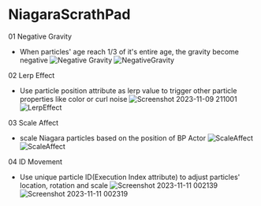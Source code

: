 # NiagaraScrathPad
 
01 Negative Gravity
- When particles' age reach 1/3 of it's entire age, the gravity become negative 
![Negative Gravity](https://github.com/TimChen1383/NiagaraScrathPad/assets/37008451/69e354ed-dd11-4d9e-8862-923f5a2b2459)
![NegativeGravity](https://github.com/TimChen1383/NiagaraScrathPad/assets/37008451/029542fd-abb7-441c-9088-0f8579c79f9b)

02 Lerp Effect
- Use particle position attribute as lerp value to trigger other particle properties like color or curl noise
![Screenshot 2023-11-09 211001](https://github.com/TimChen1383/NiagaraScrathPad/assets/37008451/e5fa5d9d-b4f3-45db-9af8-86a54a223f2e)
![LerpEffect](https://github.com/TimChen1383/NiagaraScrathPad/assets/37008451/73ba6553-7a03-424e-ba4f-5c474f24c047)

03 Scale Affect
- scale Niagara particles based on the position of BP Actor
![ScaleAffect](https://github.com/TimChen1383/NiagaraScrathPad/assets/37008451/e69bb3a4-c444-481c-bc4f-6566c8b80ddf)
![ScaleAffect](https://github.com/TimChen1383/NiagaraScrathPad/assets/37008451/dd995c81-3417-45e5-a1d8-22d555a92801)

04 ID Movement
- Use unique particle ID(Execution Index attribute) to adjust particles' location, rotation and scale
![Screenshot 2023-11-11 002139](https://github.com/TimChen1383/NiagaraScrathPad/assets/37008451/73a8768b-3f4d-418c-be6a-529a7cd551ca)
![Screenshot 2023-11-11 002319](https://github.com/TimChen1383/NiagaraScrathPad/assets/37008451/1b3292ac-7af3-4ebb-bec5-8229d28168ed)

